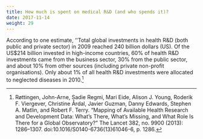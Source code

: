```yaml
---
title: How much is spent on medical R&D (and who spends it)?
date: 2017-11-14
weight: 29
---
```


According to one estimate, ‘'Total global investments in health R&D (both public and private sector) in 2009 reached 240 billion dollars (US). Of the US$214 billion invested in high-income countries, 60% of health R&D investments came from the business sector, 30% from the public sector, and about 10% from other sources (including private non-profit organisations). Only about 1% of all health R&D investments were allocated to neglected diseases in 2010.[^1]

[^1]: Røttingen, John-Arne, Sadie Regmi, Mari Eide, Alison J. Young, Roderik F. Viergever, Christine Årdal, Javier Guzman, Danny Edwards, Stephen A. Matlin, and Robert F. Terry. “Mapping of Available Health Research and Development Data: What’s There, What’s Missing, and What Role Is There for a Global Observatory?” The Lancet 382, no. 9900 (2013): 1286–1307. doi:10.1016/S0140-6736(13)61046-6, p. 1286.
